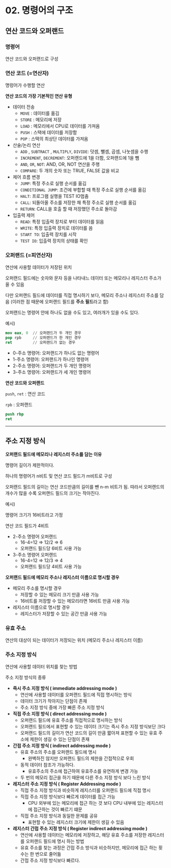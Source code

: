 # 02. 명령어의 구조

## 연산 코드와 오퍼랜드

### 명령어

연산 코드와 오퍼랜드로 구성

### 연산 코드 (=연산자)

명렁어가 수행할 연산

**연산 코드의 가장 기본적인 연산 유형**

- 데이터 전송
    - `MOVE` : 데이터를 옮김
    - `STORE` : 메모리에 저장
    - `LOAD` : 메모리에서 CPU로 데이터를 가져옴
    - `PUSH` : 스택에 데이터를 저장함
    - `POP` : 스택의 최상단 데이터를 가져옴
- 산술/논리 연산
    - `ADD` , `SUBTRACT` , `MULTIPLY`, `DIVIDE`: 덧셈, 뺄셈, 곱셈, 나눗셈을 수행
    - `INCREMENT`, `DECREMENT`: 오퍼랜드에 1을 더함, 오퍼랜드에 1을 뺌
    - `AND`, `OR`, `NOT`: AND, OR, NOT 연산을 주행
    - `COMPARE`: 두 개의 숫자 또는 TRUE, FALSE 값을 비교
- 제어 흐름 변경
    - `JUMP`: 특정 주소로 실행 순서를 옮김
    - `CONDITIONAL JUMP`: 조건에 부합할 때 특정 주소로 실행 순서를 옮김
    - `HALT`: 프로그램 실행을 TEST IO멈춤
    - `CALL`: 되돌아올 주소를 저장한 채 특정 주소로 실행 순서를 옮김
    - `RETURN`: CALL을 호출 할 때 저장했던 주소로 돌아감
- 입출력 제어
    - `READ`: 특정 입출력 장치로 부터 데이터를 읽음
    - `WRITE`: 특정 입출력 장치로 데이터를 씀
    - `START TO`: 입출력 장치를 시작
    - `TEST IO`: 입출력 장치의 상태를 확인

### 오퍼랜드 (=피연산자)

연산에 사용할 데이터가 저장된 위치

오퍼랜드 필드에는 숫자와 문자 등을 나타내느 데이터 또는 메모리나 레지스터 주소가 올 수 있음 

다만 오퍼랜드 필드에 데이터를 직접 명시하기 보다, 메모리 주소나 레지스터 주소를 담음 (이러한 점 때문에 오퍼랜드 필드를 **주소 필드**라고 함)

오퍼랜드는 명령어 안에 하나도 없을 수도 있고, 여러개가 있을 수도 있다.

예시)

```nasm
mov eax, 0  // 오퍼랜드가 두 개인 경우
pop rpb     // 오퍼랜드가 한 개인 경우
ret         // 오퍼랜드가 없는 경우
```

- 0-주소 명령어: 오퍼랜드가 하나도 없는 명령어
- 1-주소 명령어: 오퍼랜드가 하나인 명령어
- 2-주소 명령어: 오퍼랜드가 두 개인 명령어
- 3-주소 명령어: 오퍼랜드가 세 개인 명령어

**연산 코드와 오퍼랜드**

`push`, `ret` : 연산 코드

`rpb` : 오퍼랜드

```nasm
push rbp
ret
```

---

## 주소 지정 방식

**오퍼랜드 필드에 메모리나 레지스터 주소를 담는 이유**

명령어 길이가 제한적이다.

하나의 명령어가 n비트 및 연산 코드 필드가 m비트로 구성

오퍼랜드 필드의 길이는 연산 코드만큼의 길이를 뺀 n-m 비트가 됨. 따라서 오퍼랜드의 개수가 많을 수록 오퍼랜드 필드의 크기는 작아진다.

예시)

명령어 크기가 16비트라고 가정

연산 코드 필드가 4비트

- 2-주소 명령어 오퍼랜드
    - 16-4=12 ⇒ 12/2 ⇒ 6
    - 오퍼랜드 필드당 6비트 사용 가능
- 3-주소 명령어 오퍼랜드
    - 16-4=12 ⇒ 12/3 ⇒ 4
    - 오퍼랜드 필드당 4비트 사용 가능

**오퍼랜드 필드에 메모리 주소나 레지스터 이름으로 명시할 경우**

- 메모리 주소를 명시할 경우
    - 저장할 수 있는 메모리 크기 만큼 사용 가능
    - 16비트를 저장할 수 있는 메모리라면 16비트 만큼 사용 가능
- 레지스터 이름으로 명시할 경우
    - 레지스터가 저장할 수 있는 공간 만큼 사용 가능

### 유효 주소

연산의 대상이 되는 데이터가 저장되는 위치 (메모리 주소나 레지스터 이름)

### 주소 지정 방식

연산에 사용할 데이터 위치를 찾는 방법

주소 지정 방식의 종류

- **즉시 주소 지정 방식 ( immediate addressing mode )**
    - 연산에 사용할 데이터를 오퍼랜드 필드에 직접 명시하는 방식
    - 데이터 크기가 작아지는 단점이 존재
    - 주소 지정 방식 중에 가장 빠른 주소 지정 방식
- **직접 주소 지정 방식 ( direct addressing mode )**
    - 오퍼랜드 필드에 유효 주소를 직접적으로 명시하는 방식
    - 오퍼랜드 필드에서 표현할 수 있는 데이터 크기는 즉시 주소 지정 방식보단 크다
    - 오퍼랜드 필드의 길이가 연산 코드의 길이 만큼 짧아져 표현할 수 있는 유효 주소에 제한이 생길 수 있는 단점이 존재
- **간접 주소 지정 방식 ( indirect addressing mode )**
    - 유효 주소의 주소를 오퍼랜드 필드에 명시
        - 완벽하진 않지만 오퍼랜드 필드의 제한을 간접적으로 우회
    - 동적 데이터 참조가 가능하다.
        - 유효주소의 주소에 접근하여 유효주소를 유연하게 변경 가능
    - 두 번의 메모리 접근을 하기 때문에 다른 주소 지정 방식 보다 느린 방식
- **레지스터 주소 지정 방식 ( Register Addressing mode )**
    - 직접 주소 지정 방식과 비슷하게 레지스터를 오퍼랜드 필드에 직접 명시
    - 직접 주소 지정 방식보다 빠르게 데이터를 접근 가능
        - CPU 외부에 있는 메모리에 접근 하는 것 보다 CPU 내부에 있는 레지스터에 접근하는 것이 빠르기 떄문
    - 직접 주소 지정 방식과 동일한 문제를 공유
        - 표현할 수 있는 레지스터 크기에 제한이 생길 수 있음
- **레지스터 간접 주소 지정 방식 ( Register indirect addressing mode )**
    - 연산에 사용할 데이터는 메모리에 저장하고, 해당 유효 주소를 저장한 레지스터를 오퍼랜드 필드에 명시 하는 방법
    - 유효 주소를 찾는 과정은 간접 주소 방식과 비슷하지만, 메모리에 접근 하는 횟수는 한 번으로 줄어듦
    - 간접 주소 지정 방식보다 빠르다.